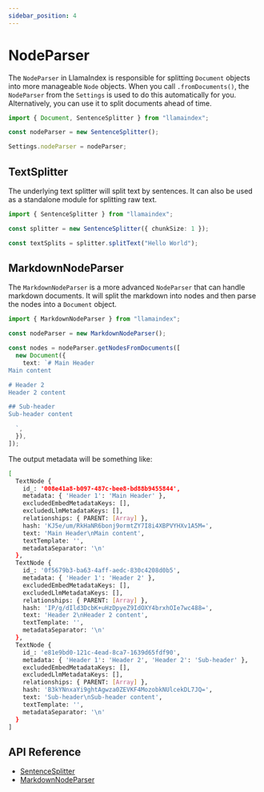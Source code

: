 ```yaml
---
sidebar_position: 4
---
```


# NodeParser

The `NodeParser` in LlamaIndex is responsible for splitting `Document` objects into more manageable `Node` objects. When you call `.fromDocuments()`, the `NodeParser` from the `Settings` is used to do this automatically for you. Alternatively, you can use it to split documents ahead of time.

```typescript
import { Document, SentenceSplitter } from "llamaindex";

const nodeParser = new SentenceSplitter();

Settings.nodeParser = nodeParser;
```

## TextSplitter

The underlying text splitter will split text by sentences. It can also be used as a standalone module for splitting raw text.

```typescript
import { SentenceSplitter } from "llamaindex";

const splitter = new SentenceSplitter({ chunkSize: 1 });

const textSplits = splitter.splitText("Hello World");
```

## MarkdownNodeParser

The `MarkdownNodeParser` is a more advanced `NodeParser` that can handle markdown documents. It will split the markdown into nodes and then parse the nodes into a `Document` object.

```typescript
import { MarkdownNodeParser } from "llamaindex";

const nodeParser = new MarkdownNodeParser();

const nodes = nodeParser.getNodesFromDocuments([
  new Document({
    text: `# Main Header
Main content

# Header 2
Header 2 content

## Sub-header
Sub-header content

  `,
  }),
]);
```

The output metadata will be something like:

```bash
[
  TextNode {
    id_: '008e41a8-b097-487c-bee8-bd88b9455844',
    metadata: { 'Header 1': 'Main Header' },
    excludedEmbedMetadataKeys: [],
    excludedLlmMetadataKeys: [],
    relationships: { PARENT: [Array] },
    hash: 'KJ5e/um/RkHaNR6bonj9ormtZY7I8i4XBPVYHXv1A5M=',
    text: 'Main Header\nMain content',
    textTemplate: '',
    metadataSeparator: '\n'
  },
  TextNode {
    id_: '0f5679b3-ba63-4aff-aedc-830c4208d0b5',
    metadata: { 'Header 1': 'Header 2' },
    excludedEmbedMetadataKeys: [],
    excludedLlmMetadataKeys: [],
    relationships: { PARENT: [Array] },
    hash: 'IP/g/dIld3DcbK+uHzDpyeZ9IdOXY4brxhOIe7wc488=',
    text: 'Header 2\nHeader 2 content',
    textTemplate: '',
    metadataSeparator: '\n'
  },
  TextNode {
    id_: 'e81e9bd0-121c-4ead-8ca7-1639d65fdf90',
    metadata: { 'Header 1': 'Header 2', 'Header 2': 'Sub-header' },
    excludedEmbedMetadataKeys: [],
    excludedLlmMetadataKeys: [],
    relationships: { PARENT: [Array] },
    hash: 'B3kYNnxaYi9ghtAgwza0ZEVKF4MozobkNUlcekDL7JQ=',
    text: 'Sub-header\nSub-header content',
    textTemplate: '',
    metadataSeparator: '\n'
  }
]
```

## API Reference

- [SentenceSplitter](../api/classes/SentenceSplitter.md)
- [MarkdownNodeParser](../api/classes/MarkdownNodeParser.md)

